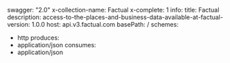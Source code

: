 swagger: "2.0"
x-collection-name: Factual
x-complete: 1
info:
  title: Factual
  description: access-to-the-places-and-business-data-available-at-factual-
  version: 1.0.0
host: api.v3.factual.com
basePath: /
schemes:
- http
produces:
- application/json
consumes:
- application/json